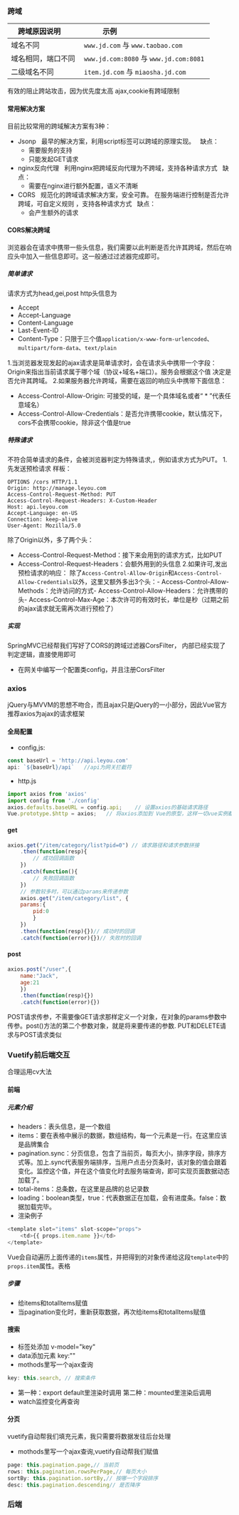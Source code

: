 ### 跨域
| 跨域原因说明    | 示例                                    |
| --------- | ------------------------------------- |
| 域名不同      | `www.jd.com` 与 `www.taobao.com`       |
| 域名相同，端口不同 | `www.jd.com:8080` 与 `www.jd.com:8081` |
| 二级域名不同    | `item.jd.com` 与 `miaosha.jd.com`      |
有效的阻止跨站攻击，因为优先度太高
ajax,cookie有跨域限制
#### 常用解决方案
目前比较常用的跨域解决方案有3种：
- Jsonp
  最早的解决方案，利用script标签可以跨域的原理实现。
  缺点： 
  - 需要服务的支持  
  - 只能发起GET请求
- nginx反向代理
  利用nginx把跨域反向代理为不跨域，支持各种请求方式
  缺点：
  - 需要在nginx进行额外配置，语义不清晰
- CORS
  规范化的跨域请求解决方案，安全可靠。 在服务端进行控制是否允许跨域，可自定义规则 ，支持各种请求方式
  缺点：  
  - 会产生额外的请求
#### CORS解决跨域
浏览器会在请求中携带一些头信息，我们需要以此判断是否允许其跨域，然后在响应头中加入一些信息即可。这一般通过过滤器完成即可。
##### 简单请求
请求方式为head,gei,post
http头信息为
- Accept
- Accept-Language
- Content-Language
- Last-Event-ID
- Content-Type：只限于三个值`application/x-www-form-urlencoded`、`multipart/form-data`、`text/plain`

1.当浏览器发现发起的ajax请求是简单请求时，会在请求头中携带一个字段：Origin来指出当前请求属于哪个域（协议+域名+端口）。服务会根据这个值 决定是否允许其跨域。
2.如果服务器允许跨域，需要在返回的响应头中携带下面信息：
- Access-Control-Allow-Origin: 
可接受的域，是一个具体域名或者“ * ”代表任意域名）
- Access-Control-Allow-Credentials：是否允许携带cookie，默认情况下，cors不会携带cookie，除非这个值是true 
##### 特殊请求
不符合简单请求的条件，会被浏览器判定为特殊请求,，例如请求方式为PUT。
1.先发送预检请求
样板：
```http
OPTIONS /cors HTTP/1.1
Origin: http://manage.leyou.com
Access-Control-Request-Method: PUT
Access-Control-Request-Headers: X-Custom-Header
Host: api.leyou.com
Accept-Language: en-US
Connection: keep-alive
User-Agent: Mozilla/5.0
```
除了Origin以外，多了两个头：
- Access-Control-Request-Method：接下来会用到的请求方式，比如PUT
- Access-Control-Request-Headers：会额外用到的头信息
2.如果许可,发出预检请求的响应：
除了`Access-Control-Allow-Origin`和`Access-Control-Allow-Credentials`以外，这里又额外多出3个头：- Access-Control-Allow-Methods：允许访问的方式- Access-Control-Allow-Headers：允许携带的头- Access-Control-Max-Age：本次许可的有效时长，单位是秒（过期之前的ajax请求就无需再次进行预检了）
##### 实现
SpringMVC已经帮我们写好了CORS的跨域过滤器CorsFilter，
内部已经实现了判定逻辑，直接使用即可
+ 在网关中编写一个配置类config，并且注册CorsFilter
### axios
jQuery与MVVM的思想不吻合，而且ajax只是jQuery的一小部分，因此Vue官方推荐axios为ajax的请求框架
#### 全局配置
+ config,js:
```js
const baseUrl = 'http://api.leyou.com'
api: `${baseUrl}/api`   //api为网关拦截符
```
+ http.js
```js
import axios from 'axios'
import config from './config'
axios.defaults.baseURL = config.api;    // 设置axios的基础请求路径
Vue.prototype.$http = axios;   // 将axios添加到 Vue的原型，这样一切vue实例都可以使用该对象
```
#### get
```js
axios.get("/item/category/list?pid=0") // 请求路径和请求参数拼接   
    .then(function(resp){       
        // 成功回调函数   
    })   
    .catch(function(){       
        // 失败回调函数    
    })
    // 参数较多时，可以通过params来传递参数
    axios.get("/item/category/list", {        
    params:{            
        pid:0        
        }    
    })   
    .then(function(resp){})// 成功时的回调   
    .catch(function(error){})// 失败时的回调
```
#### post 

```js
axios.post("/user",{        
    name:"Jack",        
    age:21    
    })   
    .then(function(resp){})   
    .catch(function(error){})
```
POST请求传参，不需要像GET请求那样定义一个对象，在对象的params参数中传参。post()方法的第二个参数对象，就是将来要传递的参数.
PUT和DELETE请求与POST请求类似
### Vuetify前后端交互
合理运用cv大法
#### 前端
##### 元素介绍
- headers：表头信息，是一个数组
- items：要在表格中展示的数据，数组结构，每一个元素是一行。在这里应该是品牌集合
- pagination.sync：分页信息，包含了当前页，每页大小，排序字段，排序方式等。加上.sync代表服务端排序，当用户点击分页条时，该对象的值会跟着变化。监控这个值，并在这个值变化时去服务端查询，即可实现页面数据动态加载了。
- total-items：总条数，在这里是品牌的总记录数
- loading：boolean类型，true：代表数据正在加载，会有进度条。false：数据加载完毕。
- 渲染例子
```js
<template slot="items" slot-scope="props">       
    <td>{{ props.item.name }}</td>
</template>
```
Vue会自动遍历上面传递的`items`属性，并把得到的对象传递给这段`template`中的`props.item`属性。表格
##### 步骤
- 给items和totalItems赋值
- 当pagination变化时，重新获取数据，再次给items和totalItems赋值
#### 搜索
+ 标签处添加 v-model="key"
+ data添加元素 key:""
+ mothods里写一个ajax查询
```js
key: this.search, // 搜索条件  
```
+ 第一种：export default里渲染时调用
   第二种：mounted里渲染后调用
+ watch监控变化再查询
#### 分页
vuetify自动帮我们填充元素，我只需要将数据发往后台处理
+ mothods里写一个ajax查询,vuetify自动帮我们赋值
```js  
page: this.pagination.page,// 当前页  
rows: this.pagination.rowsPerPage,// 每页大小  
sortBy: this.pagination.sortBy,// 按哪一个字段排序  
desc: this.pagination.descending// 是否降序
```
### 后端
